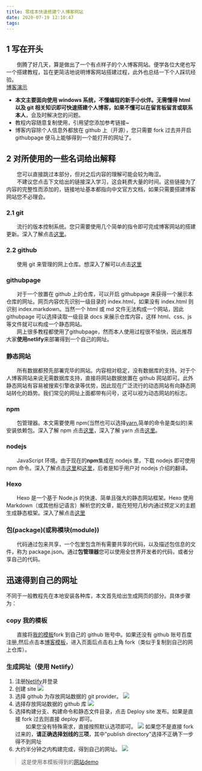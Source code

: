 ```yaml
---
title: 零成本快速搭建个人博客网站
date: 2020-07-19 12:10:47
tags:
---
```


## 1 写在开头

&emsp;&emsp;倒腾了好几天，算是做出了一个有点样子的个人博客网站。便学各位大佬也写一个搭建教程，旨在更简洁地说明博客网站搭建过程，此外也总结一下个人踩坑经验。  
[博客演示](https://njulhy.com)

- **本文主要面向使用 windows 系统，不懂编程的新手小伙伴。**无需懂得 html 以及 git 相关知识即可快速搭建个人博客，如果不懂可以在留言板**留言或联系本人**，会及时解决您的问题。
- 教程内容随意复制使用，引用望您添加参考链接~
- 博客内容除个人信息外都放在 github 上（开源），您只需要 fork 过去并开启 githubpage 便马上能够得到一个能打开的网址了。

## 2 对所使用的一些名词给出解释

&emsp;&emsp;您可以直接跳过本部分，但对之后内容的理解可能会较为晦涩。  
&emsp;&emsp;不建议您点击下文给出的链接深入学习，这会耗费大量的时间。这些链接为了内容的完整性而添加的，链接地址基本都指向中文官方文档，如果只需要搭建博客网站您不必理会。

### 2.1 git

&emsp;&emsp;流行的版本控制系统。您只需要使用几个简单的指令即可完成博客网站的搭建更新。深入了解点击[这里](https://git-scm.com/book/zh/v2/%E8%B5%B7%E6%AD%A5-Git-%E6%98%AF%E4%BB%80%E4%B9%88%EF%BC%9F)。

### 2.2 github

&emsp;&emsp;使用 git 来管理的网上仓库。想深入了解可以点击[这里](https://www.githubs.cn/post/what-is-github)

### githubpage

&emsp;&emsp;对于一个放置在 github 上的仓库，可以开启 githubpage 来获得一个展示本仓库的网址。网页内容优先识别一级目录的 index.html，如果没有 index.html 则识别 index.markdown。当然一个 html 或 md 文件无法构成一个网站，因此 githubpage 可以选择读取一级目录 docs 来展示仓库内容，这样 html、css、js 等文件就可以构成一个静态网站。  
&emsp;&emsp;网上很多教程都使用了githubpage，然而本人使用过程很不愉快，因此推荐大家**使用netlify**来部署得到一个自己的网址。

### 静态网站

&emsp;&emsp;所有数据都预先部署完毕的网站。内容相对稳定，没有数据库的支持。对于个人博客网站来说无需数据库支持，直接将网站数据放置在 github 网站即可。此外静态网站有容易被搜索引擎收录等优势，因此现在广泛流行的动态网站有向静态网站转化的趋势。我们常见的网址上面都带有问号，这可以视为动态网站的标志。

### npm

&emsp;&emsp;包管理器。本文需要使用 npm(当然也可以选择[yarn](https://classic.yarnpkg.com/zh-Hans/docs/getting-started),简单的命令是类似的)来安装依赖包。深入了解 npm 点击[这里](https://www.npmjs.cn/getting-started/what-is-npm/)，深入了解 yarn 点击[这里](https://classic.yarnpkg.com/zh-Hant/docs/getting-started)。

### nodejs

&emsp;&emsp;JavaScript 环境。由于现在的**npm**集成在 nodejs 里，下载 nodejs 即可使用 npm 命令。深入了解点击[这里](https://nodejs.org/zh-cn/docs/guides/getting-started-guide/)和[这里](https://www.zhihu.com/question/33578075)，后者是知乎用户对 nodejs 介绍的翻译。

### Hexo

&emsp;&emsp;Hexo 是一个基于 Node.js 的快速、简单且强大的静态网站框架。Hexo 使用 Markdown（或其他标记语言）解析您的文章，能在短短几秒内通过预定义的主题生成静态框架。深入了解点击[这里](https://hexo.io/zh-tw/docs/)

### 包(package)(或称模块(module))

&emsp;&emsp;代码通过包来共享，一个包里包含所有需要共享的代码，以及描述包信息的文件，称为 package.json。通过**包管理器**您可以使用全世界开发者的代码，或者分享自己的代码。

## 迅速得到自己的网址

不同于一般教程先在本地安装各种库，本文首先给出生成网页的部分。具体步骤为：

### copy 我的模板

&emsp;&emsp;直接将[我的模板](https://github.com/njulhy/Blog_template)fork 到自己的 github 账号中。如果还没有 github 账号百度注册,然后点击本[博客模板](https://github.com/njulhy/Blog_template)，进入页面后点击右上角 fork（类似于复制到自己的网上仓库）。

### 生成网址（使用 Netlify）

1. 注册[Netlify](https://www.netlify.com/)并登录
2. 创建 site
   <img src="https://s1.ax1x.com/2020/07/19/UWdoSx.jpg">
3. 选择 github 为存放网站数据的 git provider。
   <img src="https://s1.ax1x.com/2020/07/19/UWdhk9.jpg">
4. 选择存放网站数据的 github 库
   <img src="https://s1.ax1x.com/2020/07/19/UWwg3t.jpg">
5. 选择构建分支、构建命令和静态文件目录，点击 Deploy site 发布。如果是直接 fork 过去则直接 deploy 即可。  
&emsp;&emsp;如果您没有特殊需求，直接按照默认选项即可。
   <img src="https://s1.ax1x.com/2020/07/19/UWwLvV.jpg">
   如果您不是直接 fork 过来的，**请正确选择划线的三项**，其中"publish directory"选择不正确下一步得不到网址
6. 大约半分钟之内构建完成，得到自己的网址。
   <img src="https://s1.ax1x.com/2020/07/19/UWwCX8.jpg">

>这是使用本模板得到的[网站demo](https://affectionate-lamport-669984.netlify.app/)